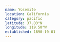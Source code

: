 ```yaml
---
name: Yosemite
location: California
category: pacific
latitude: 37.83°N
longitude: 119.50°W
established: 1890-10-01
---
```


